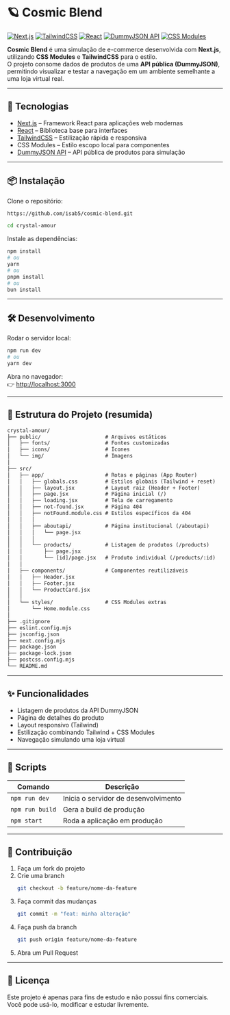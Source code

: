 # 🪐 Cosmic Blend

[![Next.js](https://img.shields.io/badge/Next.js-000?logo=nextdotjs&logoColor=white)](https://nextjs.org/)
[![TailwindCSS](https://img.shields.io/badge/TailwindCSS-06B6D4?logo=tailwindcss&logoColor=white)](https://tailwindcss.com/)
[![React](https://img.shields.io/badge/React-61DAFB?logo=react&logoColor=white)](https://react.dev/)
[![DummyJSON API](https://img.shields.io/badge/DummyJSON%20API-009688?logo=json&logoColor=white)](https://dummyjson.com/)
[![CSS Modules](https://img.shields.io/badge/CSS%20Modules-1572B6?logo=css3&logoColor=white)](https://github.com/css-modules/css-modules)

**Cosmic Blend** é uma simulação de e-commerce desenvolvida com **Next.js**, utilizando **CSS Modules** e **TailwindCSS** para o estilo.  
O projeto consome dados de produtos de uma **API pública (DummyJSON)**, permitindo visualizar e testar a navegação em um ambiente semelhante a uma loja virtual real.

---

## 🚀 Tecnologias

- [Next.js](https://nextjs.org/) – Framework React para aplicações web modernas  
- [React](https://react.dev/) – Biblioteca base para interfaces  
- [TailwindCSS](https://tailwindcss.com/) – Estilização rápida e responsiva  
- CSS Modules – Estilo escopo local para componentes  
- [DummyJSON API](https://dummyjson.com/) – API pública de produtos para simulação

---

## 📦 Instalação

Clone o repositório:

```bash
https://github.com/isab5/cosmic-blend.git
```
```bash
cd crystal-amour
```

Instale as dependências:

```bash
npm install
# ou
yarn
# ou
pnpm install
# ou
bun install
```

---

## 🛠️ Desenvolvimento

Rodar o servidor local:

```bash
npm run dev
# ou
yarn dev
```

Abra no navegador:  
👉 [http://localhost:3000](http://localhost:3000)

---

## 📁 Estrutura do Projeto (resumida)

```txt
crystal-amour/
├── public/                     # Arquivos estáticos
│   ├── fonts/                  # Fontes customizadas
│   ├── icons/                  # Ícones
│   └── img/                    # Imagens
│
├── src/
│   ├── app/                    # Rotas e páginas (App Router)
│   │   ├── globals.css         # Estilos globais (Tailwind + reset)
│   │   ├── layout.jsx          # Layout raiz (Header + Footer)
│   │   ├── page.jsx            # Página inicial (/)
│   │   ├── loading.jsx         # Tela de carregamento
│   │   ├── not-found.jsx       # Página 404
│   │   ├── notFound.module.css # Estilos específicos da 404
│   │   │
│   │   ├── aboutapi/           # Página institucional (/aboutapi)
│   │   │   └── page.jsx
│   │   │
│   │   └── products/           # Listagem de produtos (/products)
│   │       ├── page.jsx
│   │       └── [id]/page.jsx   # Produto individual (/products/:id)
│   │
│   ├── components/             # Componentes reutilizáveis
│   │   ├── Header.jsx
│   │   ├── Footer.jsx
│   │   └── ProductCard.jsx
│   │
│   └── styles/                 # CSS Modules extras
│       └── Home.module.css
│
├── .gitignore
├── eslint.config.mjs
├── jsconfig.json
├── next.config.mjs
├── package.json
├── package-lock.json
├── postcss.config.mjs
└── README.md
```

---

## ✨ Funcionalidades

- Listagem de produtos da API DummyJSON
- Página de detalhes do produto
- Layout responsivo (Tailwind)
- Estilização combinando Tailwind + CSS Modules
- Navegação simulando uma loja virtual

---

## 📜 Scripts

| Comando        | Descrição                             |
| -------------- | ------------------------------------- |
| `npm run dev`  | Inicia o servidor de desenvolvimento  |
| `npm run build`| Gera a build de produção              |
| `npm start`    | Roda a aplicação em produção          |

---

## 🤝 Contribuição

1. Faça um fork do projeto  
2. Crie uma branch  
   ```bash
   git checkout -b feature/nome-da-feature
   ```
3. Faça commit das mudanças  
   ```bash
   git commit -m "feat: minha alteração"
   ```
4. Faça push da branch  
   ```bash
   git push origin feature/nome-da-feature
   ```
5. Abra um Pull Request

---

## 📄 Licença

Este projeto é apenas para fins de estudo e não possui fins comerciais.  
Você pode usá-lo, modificar e estudar livremente.

